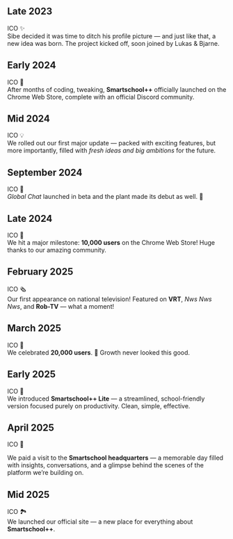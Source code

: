 ## Late 2023

ICO ✨  
Sibe decided it was time to ditch his profile picture — and just like that, a new idea was born. The project kicked off, soon joined by Lukas & Bjarne.

## Early 2024

ICO 🚀  
After months of coding, tweaking, **Smartschool++** officially launched on the Chrome Web Store, complete with an official Discord community.

## Mid 2024

ICO 💡  
We rolled out our first major update — packed with exciting features, but more importantly, filled with _fresh ideas and big ambitions_ for the future.

## September 2024

ICO 💬  
_Global Chat_ launched in beta and the plant made its debut as well. 🌱

## Late 2024

ICO 🎉  
We hit a major milestone: **10,000 users** on the Chrome Web Store! Huge thanks to our amazing community.

## February 2025

ICO 🗞️  
Our first appearance on national television! Featured on **VRT**, _Nws Nws Nws_, and **Rob-TV** — what a moment!

## March 2025

ICO 🎉  
We celebrated **20,000 users**. 🚀 Growth never looked this good.

## Early 2025

ICO 🤍  
We introduced **Smartschool++ Lite** — a streamlined, school-friendly version focused purely on productivity. Clean, simple, effective.

## April 2025

ICO 🧡

We paid a visit to the **Smartschool headquarters** — a memorable day filled with insights, conversations, and a glimpse behind the scenes of the platform we’re building on.

## Mid 2025

ICO 🏞️  
We launched our official site — a new place for everything about **Smartschool++**.
